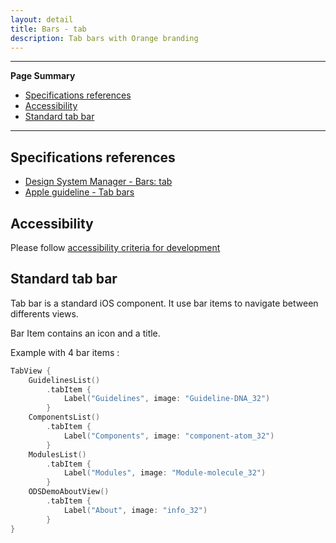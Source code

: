 ```yaml
---
layout: detail
title: Bars - tab
description: Tab bars with Orange branding
---
```


---

**Page Summary**

* [Specifications references](#specifications-references)
* [Accessibility](#accessibility)
* [Standard tab bar](#standard-tab-bar)

---

## Specifications references

- [Design System Manager - Bars: tab](https://system.design.orange.com/0c1af118d/p/08dab8-bars-tab/b/778ed0)
- [Apple guideline - Tab bars](https://developer.apple.com/design/human-interface-guidelines/components/navigation-and-search/tab-bars/)

## Accessibility

Please follow [accessibility criteria for development](https://a11y-guidelines.orange.com/en/mobile/ios/)

## Standard tab bar

Tab bar is a standard iOS component. It use bar items to navigate between differents views.

Bar Item contains an icon and a title.

Example with 4 bar items :

```swift
TabView {
    GuidelinesList()
        .tabItem {
            Label("Guidelines", image: "Guideline-DNA_32")
        }
    ComponentsList()
        .tabItem {
            Label("Components", image: "component-atom_32")
        }
    ModulesList()
        .tabItem {
            Label("Modules", image: "Module-molecule_32")
        }
    ODSDemoAboutView()
        .tabItem {
            Label("About", image: "info_32")
        }
}
```
